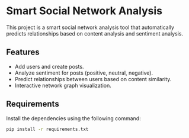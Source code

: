 # Smart Social Network Analysis

This project is a smart social network analysis tool that automatically predicts relationships based on content analysis and sentiment analysis.

## Features
- Add users and create posts.
- Analyze sentiment for posts (positive, neutral, negative).
- Predict relationships between users based on content similarity.
- Interactive network graph visualization.

## Requirements
Install the dependencies using the following command:
```bash
pip install -r requirements.txt
